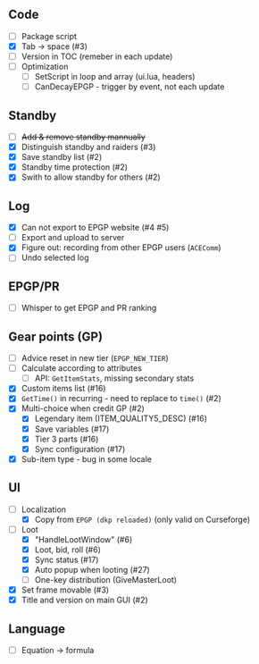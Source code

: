 ## Code

- [ ] Package script
- [x] Tab -> space (#3)
- [ ] Version in TOC (remeber in each update)
- [ ] Optimization
  - [ ] SetScript in loop and array (ui.lua, headers)
  - [ ] CanDecayEPGP - trigger by event, not each update

## Standby

- [ ] ~~Add & remove standby mannually~~
- [x] Distinguish standby and raiders (#3)
- [x] Save standby list (#2)
- [x] Standby time protection (#2)
- [x] Swith to allow standby for others (#2)

## Log

- [x] Can not export to EPGP website (#4 #5)
- [ ] Export and upload to server
- [x] Figure out: recording from other EPGP users (`ACEComm`)
- [ ] Undo selected log

## EPGP/PR

- [ ] Whisper to get EPGP and PR ranking

## Gear points (GP)

- [ ] Advice reset in new tier (`EPGP_NEW_TIER`)
- [ ] Calculate according to attributes 
  - [ ] API: `GetItemStats`, missing secondary stats
- [x] Custom items list (#16)
- [x] `GetTime()` in recurring - need to replace to `time()` (#2)
- [x] Multi-choice when credit GP (#2)
  - [x] Legendary item (ITEM_QUALITY5_DESC) (#16)
  - [x] Save variables (#17)
  - [x] Tier 3 parts (#16)
  - [x] Sync configuration (#17)
- [x] Sub-item type - bug in some locale

## UI

- [ ] Localization
  - [x] Copy from `EPGP (dkp reloaded)` (only valid on Curseforge)
- [ ] Loot
  - [x] "HandleLootWindow" (#6)
  - [x] Loot, bid, roll (#6)
  - [x] Sync status (#17)
  - [x] Auto popup when looting (#27)
  - [ ] One-key distribution (GiveMasterLoot)
- [x] Set frame movable (#3)
- [x] Title and version on main GUI (#2)

## Language

- [ ] Equation -> formula
